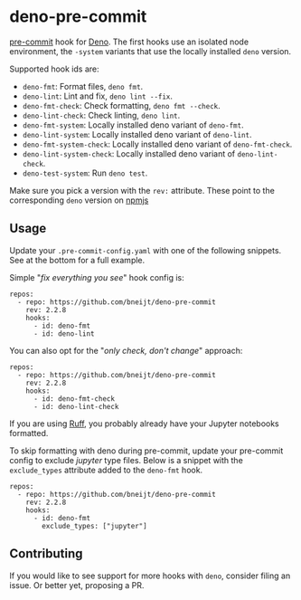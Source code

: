 # deno-pre-commit

[pre-commit](https://pre-commit.com/) hook for [Deno](https://deno.com/). The first hooks use an isolated node
environment, the `-system` variants that use the locally installed `deno` version.

Supported hook ids are:

- `deno-fmt`: Format files, `deno fmt`.
- `deno-lint`: Lint and fix, `deno lint --fix`.
- `deno-fmt-check`: Check formatting, `deno fmt --check`.
- `deno-lint-check`: Check linting, `deno lint`.
- `deno-fmt-system`: Locally installed deno variant of `deno-fmt`.
- `deno-lint-system`: Locally installed deno variant of `deno-lint`.
- `deno-fmt-system-check`: Locally installed deno variant of `deno-fmt-check`.
- `deno-lint-system-check`: Locally installed deno variant of `deno-lint-check`.
- `deno-test-system`: Run `deno test`.

Make sure you pick a version with the `rev:` attribute. These point to the corresponding `deno` version on
[npmjs](https://www.npmjs.com/package/deno)

## Usage

Update your `.pre-commit-config.yaml` with one of the following snippets. See at the bottom for a full example.

Simple "_fix everything you see_" hook config is:

```
repos:
  - repo: https://github.com/bneijt/deno-pre-commit
    rev: 2.2.8
    hooks:
      - id: deno-fmt
      - id: deno-lint
```

You can also opt for the "_only check, don't change_" approach:

```
repos:
  - repo: https://github.com/bneijt/deno-pre-commit
    rev: 2.2.8
    hooks:
      - id: deno-fmt-check
      - id: deno-lint-check
```

If you are using [Ruff](https://docs.astral.sh/ruff/), you probably already have your Jupyter notebooks formatted.

To skip formatting with deno during pre-commit, update your pre-commit config to exclude _jupyter_ type files. Below is
a snippet with the `exclude_types` attribute added to the `deno-fmt` hook.

```
repos:
  - repo: https://github.com/bneijt/deno-pre-commit
    rev: 2.2.8
    hooks:
      - id: deno-fmt
        exclude_types: ["jupyter"]
```

## Contributing

If you would like to see support for more hooks with `deno`, consider filing an issue. Or better yet, proposing a PR.
